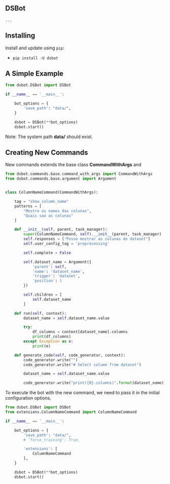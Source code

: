 
## DSBot

    ...

## Installing

Install and update using `pip`:

* `pip install -U dsbot `


## A Simple Example

```python
from dsbot.DSBot import DSBot

if __name__ == '__main__':

    bot_options = {
        'save_path': "data/",
    }

    dsbot = DSBot(**bot_options)
    dsbot.start()
```

Note: The system path **data/** should exist.

## Creating New Commands

New commands extends the base class **CommandWithArgs** and 

```python
from dsbot.commands.base.command_with_args import CommandWithArgs
from dsbot.commands.base.argument import Argument


class ColumnNameCommand(CommandWithArgs):

    tag = "show_column_name"
    patterns = [
        "Mostre os nomes das colunas",
        "Quais sao as colunas"
    ]

    def __init__(self, parent, task_manager):
        super(ColumnNameCommand, self).__init__(parent, task_manager)
        self.responses = ["Posso mostrar as colunas do dataset"]
        self.user_config_tag = 'preprocessing'

        self.complete = False

        self.dataset_name = Argument({
            'parent': self,
            'name': 'dataset_name',
            'trigger': 'dataset',
            'position': 1
        })

        self.children = [
            self.dataset_name
        ]

    def run(self, context):
        dataset_name = self.dataset_name.value

        try:
            df_columns = context[dataset_name].columns
            print(df_columns)
        except Exception as e:
            print(e)

    def generate_code(self, code_generator, context):
        code_generator.write("")
        code_generator.write("# Select column from dataset")

        dataset_name = self.dataset_name.value

        code_generator.write("print({0}.columns)".format(dataset_name))
```

To execute the bot with the new command, we need to pass it in the initial configuration options.

```python
from dsbot.DSBot import DSBot
from extensions.ColumnNameCommand import ColumnNameCommand

if __name__ == '__main__':

    bot_options = {
        'save_path': "data/",
        # 'force_training': True,

        'extensions': [
            ColumnNameCommand
        ],
    }

    dsbot = DSBot(**bot_options)
    dsbot.start()
```